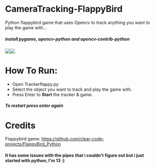# CameraTracking-FlappyBird
Python flappybird game that uses Opencv to track anything you want to play the game with...

##### install pygame, opencv-python and opencv-contrib-python #####
![](https://media.giphy.com/media/uXySXST4zXWCd5u3QC/giphy.gif)![](https://media.giphy.com/media/73OxzBiJUxq5lOAQwa/giphy.gif)
# How To Run: #
- Open Trackerflappy.py
- Select the object you want to track and play the game with.
- Press Enter to **Start** the tracker & game.
##### To restart press enter again ####
# Credits #
Flappybird game: https://github.com/clear-code-projects/FlappyBird_Python

#### It has some issues with the pipes that i couldn't figure out but i just started with python, I'm 13 :) ####

